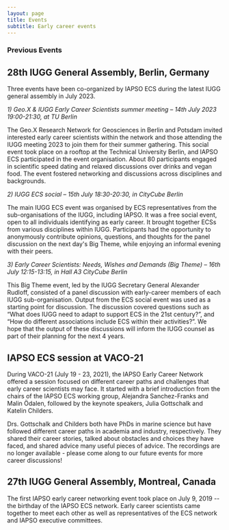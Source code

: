 ```yaml
---
layout: page
title: Events
subtitle: Early career events
---
```


### Previous Events

## 28th IUGG General Assembly, Berlin, Germany

Three events have been co-organized by IAPSO ECS during the latest IUGG general assembly in July 2023.

*1) Geo.X & IUGG Early Career Scientists summer meeting – 14th July 2023 19:00-21:30, at TU Berlin*

The Geo.X Research Network for Geosciences in Berlin and Potsdam invited interested early career scientists within the network and those attending the IUGG meeting 2023 to join them for their summer gathering. This social event took place on a rooftop at the Technical University Berlin, and IAPSO ECS participated in the event organisation. About 80 participants engaged in scientific speed dating and relaxed discussions over drinks and vegan food. The event fostered networking and discussions across disciplines and backgrounds.

*2) IUGG ECS social – 15th July 18:30-20:30, in CityCube Berlin*

The main IUGG ECS event was organised by ECS representatives from the sub-organisations of the IUGG, including IAPSO. It was a free social event, open to all individuals identifying as early career. It brought together ECSs from various disciplines within IUGG. Participants had the opportunity to anonymously contribute opinions, questions, and thoughts for the panel discussion on the next day's Big Theme, while enjoying an informal evening with their peers.

*3) Early Career Scientists: Needs, Wishes and Demands (Big Theme) – 16th July 12:15-13:15, in Hall A3 CityCube Berlin*

This Big Theme event, led by the IUGG Secretary General Alexander Rudloff, consisted of a panel discussion with early-career members of each IUGG sub-organisation. Output from the ECS social event was used as a starting point for discussion. The discussion covered questions such as “What does IUGG need to adapt to support ECS in the 21st century?”, and “How do different associations include ECS within their activities?”. We hope that the output of these discussions will inform the IUGG counsel as part of their planning for the next 4 years.

## IAPSO ECS session at VACO-21

During VACO-21 (July 19 - 23, 2021), the IAPSO Early Career Network offered a session focused on different career paths and challenges that early career scientists may face. It started with a brief introduction from the chairs of the IAPSO ECS working group, Alejandra Sanchez-Franks and Malin Ödalen, followed by the keynote speakers, Julia Gottschalk and Katelin Childers.

Drs. Gottschalk and Childers both have PhDs in marine science but have followed different career paths in academia and industry, respectively. They shared their career stories, talked about obstacles and choices they have faced, and shared advice many useful pieces of advice. The recordings are no longer available - please come along to our future events for more career discussions!

## 27th IUGG General Assembly, Montreal, Canada

The first IAPSO early career networking event took place on July 9, 2019 -- the birthday of the IAPSO ECS network. Early career scientists came together to meet each other as well as representatives of the ECS network and IAPSO executive committees.
